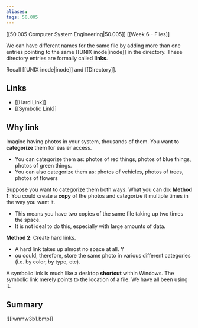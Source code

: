 ```yaml
---
aliases:
tags: 50.005
---
```

[[50.005 Computer System Engineering|50.005]]
[[Week 6 - Files]]

We can have different names for the same file by adding more than one entries pointing to the same [[UNIX inode|inode]] in the directory. These directory entries are formally called **links**.

Recall [[UNIX inode|inode]] and [[Directory]].

## Links
- [[Hard Link]]
- [[Symbolic Link]]

## Why link
Imagine having photos in your system, thousands of them. You want to **categorize** them for easier access.

-   You can categorize them as: photos of red things, photos of blue things, photos of green things.
-   You can also categorize them as: photos of vehicles, photos of trees, photos of flowers

Suppose you want to categorize them both ways. What you can do: **Method 1**: You could create a **copy** of the photos and categorize it multiple times in the way you want it.

-   This means you have two copies of the same file taking up two times the space.
-   It is not ideal to do this, especially with large amounts of data.

**Method 2**: Create hard links.

-   A hard link takes up almost no space at all. Y
-   ou could, therefore, store the same photo in various different categories (i.e. by color, by type, etc).

A symbolic link is much like a desktop **shortcut** within Windows. The symbolic link merely points to the location of a file. We have all been using it.

## Summary
![[iwnmw3b1.bmp]]
